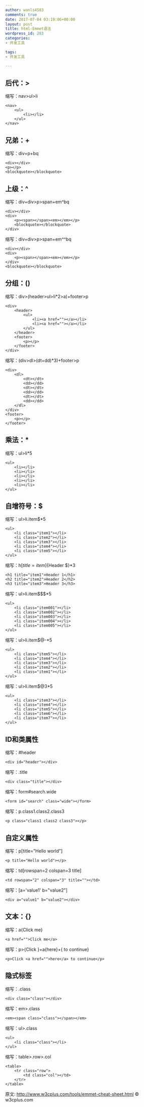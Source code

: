 ```yaml
---
author: wanls4583
comments: true
date: 2017-07-04 03:19:06+00:00
layout: post
title: html-Emmet语法
wordpress_id: 283
categories:
- 开发工具

tags:
- 开发工具

---
```


## 后代：>
缩写：nav>ul>li
```
<nav>
    <ul>
        <li></li>
    </ul>
</nav>
```
## 兄弟：+
缩写：div+p+bq
```
<div></div>
<p></p>
<blockquote></blockquote>
```
## 上级：^
缩写：div+div>p>span+em^bq
```
<div></div>
<div>
    <p><span></span><em></em></p>
    <blockquote></blockquote>
</div>
```
缩写：div+div>p>span+em^^bq
```
<div></div>
<div>
    <p><span></span><em></em></p>
</div>
<blockquote></blockquote>
```
## 分组：()
缩写：div>(header>ul>li*2>a)+footer>p
```
<div>
    <header>
        <ul>
            <li><a href=""></a></li>
            <li><a href=""></a></li>
        </ul>
    </header>
    <footer>
        <p></p>
    </footer>
</div>
```
缩写：(div>dl>(dt+dd)*3)+footer>p
```
<div>
    <dl>
        <dt></dt>
        <dd></dd>
        <dt></dt>
        <dd></dd>
        <dt></dt>
        <dd></dd>
    </dl>
</div>
<footer>
    <p></p>
</footer>
```
## 乘法：*
缩写：ul>li*5
```
<ul>
    <li></li>
    <li></li>
    <li></li>
    <li></li>
    <li></li>
</ul>
```
## 自增符号：$
缩写：ul>li.item$*5
```
<ul>
    <li class="item1"></li>
    <li class="item2"></li>
    <li class="item3"></li>
    <li class="item4"></li>
    <li class="item5"></li>
</ul>
```
缩写：h$[title=item$]{Header $}*3
```
<h1 title="item1">Header 1</h1>
<h2 title="item2">Header 2</h2>
<h3 title="item3">Header 3</h3>
```
缩写：ul>li.item$$$*5
```
<ul>
    <li class="item001"></li>
    <li class="item002"></li>
    <li class="item003"></li>
    <li class="item004"></li>
    <li class="item005"></li>
</ul>
```
缩写：ul>li.item$@-*5
```
<ul>
    <li class="item5"></li>
    <li class="item4"></li>
    <li class="item3"></li>
    <li class="item2"></li>
    <li class="item1"></li>
</ul>
```
缩写：ul>li.item$@3*5
```
<ul>
    <li class="item3"></li>
    <li class="item4"></li>
    <li class="item5"></li>
    <li class="item6"></li>
    <li class="item7"></li>
</ul>
```
## ID和类属性
缩写：#header
```
<div id="header"></div>
```
缩写：.title
```
<div class="title"></div>
```
缩写：form#search.wide
```
<form id="search" class="wide"></form>
```
缩写：p.class1.class2.class3
```
<p class="class1 class2 class3"></p>
```
## 自定义属性
缩写：p[title="Hello world"]
```
<p title="Hello world"></p>
```
缩写：td[rowspan=2 colspan=3 title]
```
<td rowspan="2" colspan="3" title=""></td>
```
缩写：[a='value1' b="value2"]
```
<div a="value1" b="value2"></div>
```
## 文本：{}
缩写：a{Click me}
```
<a href="">Click me</a>
```
缩写：p>{Click }+a{here}+{ to continue}
```
<p>Click <a href="">here</a> to continue</p>
```
## 隐式标签
缩写：.class
```
<div class="class"></div>
```
缩写：em>.class
```
<em><span class="class"></span></em>
```
缩写：ul>.class
```
<ul>
    <li class="class"></li>
</ul>
```
缩写：table>.row>.col
```
<table>
    <tr class="row">
        <td class="col"></td>
    </tr>
</table>
```

原文: <a href="http://www.w3cplus.com/tools/emmet-cheat-sheet.html © w3cplus.com">http://www.w3cplus.com/tools/emmet-cheat-sheet.html © w3cplus.com</a>

